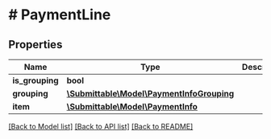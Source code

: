 # # PaymentLine

## Properties

Name | Type | Description | Notes
------------ | ------------- | ------------- | -------------
**is_grouping** | **bool** |  | [optional]
**grouping** | [**\Submittable\Model\PaymentInfoGrouping**](PaymentInfoGrouping.md) |  | [optional]
**item** | [**\Submittable\Model\PaymentInfo**](PaymentInfo.md) |  | [optional]

[[Back to Model list]](../../README.md#models) [[Back to API list]](../../README.md#endpoints) [[Back to README]](../../README.md)
